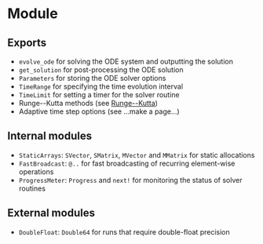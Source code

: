 # Module

## Exports 
- `evolve_ode` for solving the ODE system and outputting the solution
- `get_solution` for post-processing the ODE solution
- `Parameters` for storing the ODE solver options
- `TimeRange` for specifying the time evolution interval
- `TimeLimit` for setting a timer for the solver routine
- Runge--Kutta methods (see [Runge--Kutta](methods/runge_kutta/runge_kutta.html))
- Adaptive time step options (see ...make a page...)

## Internal modules
- `StaticArrays`: `SVector`, `SMatrix`, `MVector` and `MMatrix` for static allocations
- `FastBroadcast`: `@..` for fast broadcasting of recurring element-wise operations
- `ProgressMeter`: `Progress` and `next!` for monitoring the status of solver routines

## External modules
- `DoubleFloat`: `Double64` for runs that require double-float precision
